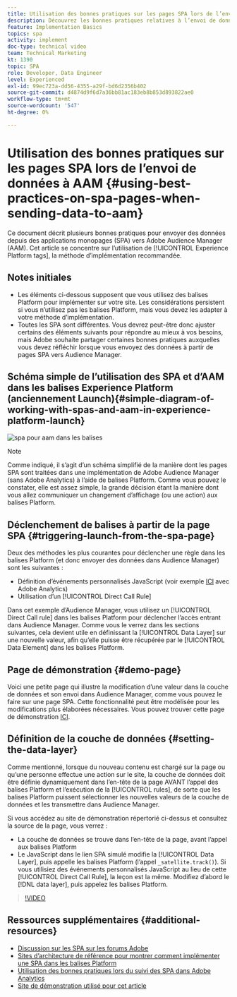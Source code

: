```yaml
---
title: Utilisation des bonnes pratiques sur les pages SPA lors de l’envoi de données à AAM
description: Découvrez les bonnes pratiques relatives à l’envoi de données depuis des applications monopages (SPA) vers Adobe Audience Manager (AAM). Cet article porte sur l’utilisation des balises Experience Platform, la méthode d’implémentation recommandée.
feature: Implementation Basics
topics: spa
activity: implement
doc-type: technical video
team: Technical Marketing
kt: 1390
topic: SPA
role: Developer, Data Engineer
level: Experienced
exl-id: 99ec723a-dd56-4355-a29f-bd6d2356b402
source-git-commit: d4874d9f6d7a36bb81ac183eb8b853d893822ae0
workflow-type: tm+mt
source-wordcount: '547'
ht-degree: 0%

---
```


# Utilisation des bonnes pratiques sur les pages SPA lors de l’envoi de données à AAM {#using-best-practices-on-spa-pages-when-sending-data-to-aam}

Ce document décrit plusieurs bonnes pratiques pour envoyer des données depuis des applications monopages (SPA) vers Adobe Audience Manager (AAM). Cet article se concentre sur l’utilisation de [!UICONTROL Experience Platform tags], la méthode d’implémentation recommandée.

## Notes initiales

* Les éléments ci-dessous supposent que vous utilisez des balises Platform pour implémenter sur votre site. Les considérations persistent si vous n’utilisez pas les balises Platform, mais vous devez les adapter à votre méthode d’implémentation.
* Toutes les SPA sont différentes. Vous devrez peut-être donc ajuster certains des éléments suivants pour répondre au mieux à vos besoins, mais Adobe souhaite partager certaines bonnes pratiques auxquelles vous devez réfléchir lorsque vous envoyez des données à partir de pages SPA vers Audience Manager.

## Schéma simple de l’utilisation des SPA et d’AAM dans les balises Experience Platform (anciennement Launch){#simple-diagram-of-working-with-spas-and-aam-in-experience-platform-launch}

![spa pour aam dans les balises](assets/spa_for_aam_in_launch.png)

>[!NOTE]
>Comme indiqué, il s’agit d’un schéma simplifié de la manière dont les pages SPA sont traitées dans une implémentation de Adobe Audience Manager (sans Adobe Analytics) à l’aide de balises Platform. Comme vous pouvez le constater, elle est assez simple, la grande décision étant la manière dont vous allez communiquer un changement d’affichage (ou une action) aux balises Platform.

## Déclenchement de balises à partir de la page SPA {#triggering-launch-from-the-spa-page}

Deux des méthodes les plus courantes pour déclencher une règle dans les balises Platform (et donc envoyer des données dans Audience Manager) sont les suivantes :

* Définition d’événements personnalisés JavaScript (voir exemple [ICI](https://helpx.adobe.com/analytics/kt/using/spa-analytics-best-practices-feature-video-use.html) avec Adobe Analytics)
* Utilisation d’un [!UICONTROL Direct Call Rule]

Dans cet exemple d’Audience Manager, vous utilisez un [!UICONTROL Direct Call rule] dans les balises Platform pour déclencher l’accès entrant dans Audience Manager. Comme vous le verrez dans les sections suivantes, cela devient utile en définissant la [!UICONTROL Data Layer] sur une nouvelle valeur, afin qu’elle puisse être récupérée par le [!UICONTROL Data Element] dans les balises Platform.

## Page de démonstration {#demo-page}

Voici une petite page qui illustre la modification d’une valeur dans la couche de données et son envoi dans Audience Manager, comme vous pouvez le faire sur une page SPA. Cette fonctionnalité peut être modélisée pour les modifications plus élaborées nécessaires. Vous pouvez trouver cette page de démonstration [ICI](https://aam.enablementadobe.com/SPA-Launch.html).

## Définition de la couche de données {#setting-the-data-layer}

Comme mentionné, lorsque du nouveau contenu est chargé sur la page ou qu’une personne effectue une action sur le site, la couche de données doit être définie dynamiquement dans l’en-tête de la page AVANT l’appel des balises Platform et l’exécution de la [!UICONTROL rules], de sorte que les balises Platform puissent sélectionner les nouvelles valeurs de la couche de données et les transmettre dans Audience Manager.

Si vous accédez au site de démonstration répertorié ci-dessus et consultez la source de la page, vous verrez :

* La couche de données se trouve dans l’en-tête de la page, avant l’appel aux balises Platform
* Le JavaScript dans le lien SPA simulé modifie la [!UICONTROL Data Layer], puis appelle les balises Platform (l’appel `_satellite.track()`). Si vous utilisiez des événements personnalisés JavaScript au lieu de cette [!UICONTROL Direct Call Rule], la leçon est la même. Modifiez d’abord le [!DNL data layer], puis appelez les balises Platform.

>[!VIDEO](https://video.tv.adobe.com/v/23322/?quality=12)

## Ressources supplémentaires {#additional-resources}

* [Discussion sur les SPA sur les forums Adobe](https://forums.adobe.com/thread/2451022)
* [Sites d’architecture de référence pour montrer comment implémenter une SPA dans les balises Platform](https://helpx.adobe.com/experience-manager/kt/integration/using/launch-reference-architecture-SPA-tutorial-implement.html)
* [Utilisation des bonnes pratiques lors du suivi des SPA dans Adobe Analytics](https://helpx.adobe.com/analytics/kt/using/spa-analytics-best-practices-feature-video-use.html)
* [Site de démonstration utilisé pour cet article](https://aam.enablementadobe.com/SPA-Launch.html)
